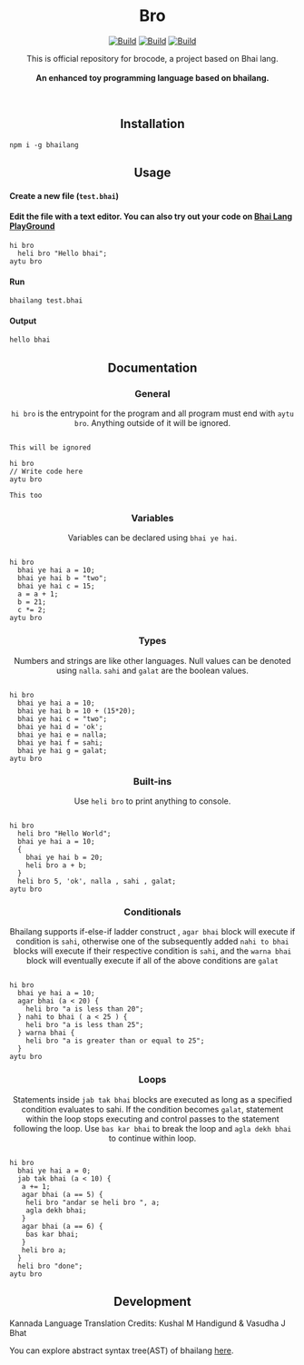 <h1 align="center">Bro</h1>
<p align="center">
<a href="https://www.github.com/jaibhelia/brocode"><img alt="Build" src="https://img.shields.io/badge/website-github.com/jaibhelia/brocode-orange"/></a>
<a href="https://bhailang.js.org/"><img alt="Build" src="https://img.shields.io/badge/website-bhailang.js.org-orange"/></a>
<a href="https://www.npmjs.com/package/bhailang"><img alt="Build" src="https://img.shields.io/badge/npm-bhailang-orange"/></a>
  
</p>
<p align="center">
  This is official repository for brocode, a project based on Bhai lang.<br><br>
  <b>An enhanced toy programming language based on bhailang.</b>
</p>
<br>

<h2 align="center">Installation</h2>

```
npm i -g bhailang
```

<h2 align="center">Usage</h2>

<h4 align="left">Create a new file (<code>test.bhai</code>)</h4>


<h4 align="left">Edit the file with a text editor.
You can also try out your code on <a href="https://bhailang.js.org/#playground">Bhai Lang PlayGround</a></h4>

```
hi bro
  heli bro "Hello bhai";
aytu bro

```

<h4 align="left">Run</h4>

```
bhailang test.bhai
```

<h4 align="left">Output</h4>

```
hello bhai
```

<h2 align="center">Documentation</h2>

<h3 align="center">General</h3>
<p align="center"><code>hi bro</code> is the entrypoint for the program and all program must end with <code>aytu bro</code>. Anything outside of it will be ignored.</p>

```

This will be ignored

hi bro
// Write code here
aytu bro

This too
```

<h3 align="center">Variables</h3>
<p align="center">Variables can be declared using <code>bhai ye hai</code>.</p>

```

hi bro
  bhai ye hai a = 10;
  bhai ye hai b = "two";
  bhai ye hai c = 15;
  a = a + 1;
  b = 21;
  c *= 2;
aytu bro
```

<h3 align="center">Types</h3>
<p align="center">Numbers and strings are like other languages. Null values can be denoted using <code>nalla</code>. <code>sahi</code> and <code>galat</code> are the boolean values.</p>

```

hi bro
  bhai ye hai a = 10;
  bhai ye hai b = 10 + (15*20);
  bhai ye hai c = "two";
  bhai ye hai d = 'ok';
  bhai ye hai e = nalla;
  bhai ye hai f = sahi;
  bhai ye hai g = galat;
aytu bro
```

<h3 align="center">Built-ins</h3>
<p align="center">Use <code>heli bro</code> to print anything to console.</p>

```

hi bro
  heli bro "Hello World";
  bhai ye hai a = 10;
  {
    bhai ye hai b = 20;
    heli bro a + b;
  }
  heli bro 5, 'ok', nalla , sahi , galat;
aytu bro
```

<h3 align="center">Conditionals</h3>
<p align="center">Bhailang supports if-else-if ladder construct , <code>agar bhai</code> block will execute if condition is <code>sahi</code>, otherwise one of the subsequently added <code>nahi to bhai</code> blocks will execute if their respective condition is <code>sahi</code>, and the <code>warna bhai</code> block will eventually execute if all of the above conditions are <code>galat</code>

```

hi bro
  bhai ye hai a = 10;
  agar bhai (a < 20) {
    heli bro "a is less than 20";
  } nahi to bhai ( a < 25 ) {
    heli bro "a is less than 25";
  } warna bhai {
    heli bro "a is greater than or equal to 25";
  }
aytu bro
```

<h3 align="center">Loops</h3>
<p align="center">Statements inside <code>jab tak bhai</code> blocks are executed as long as a specified condition evaluates to sahi. If the condition becomes <code>galat</code>, statement within the loop stops executing and control passes to the statement following the loop. Use <code>bas kar bhai</code> to break the loop and <code className="language-cpp">agla dekh bhai</code> to continue within loop.</p>


```

hi bro
  bhai ye hai a = 0;
  jab tak bhai (a < 10) {
   a += 1;
   agar bhai (a == 5) {
    heli bro "andar se heli bro ", a;
    agla dekh bhai;
   }
   agar bhai (a == 6) {
    bas kar bhai;
   }
   heli bro a;
  }
  heli bro "done";
aytu bro
```

<h2 align="center">Development</h2>
<p align="left">Kannada Language Translation Credits: Kushal M Handigund & Vasudha J Bhat</p>
<p align="left">You can explore abstract syntax tree(AST) of bhailang <a href="https://bhailang-ast.netlify.app/" target="_blank">here</a>.</p>








